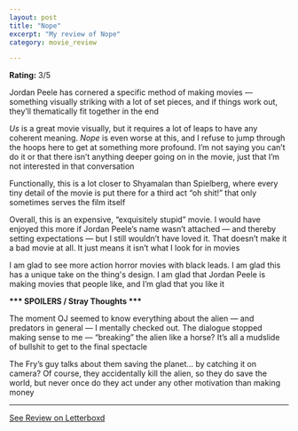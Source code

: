 ```yaml
---
layout: post
title: "Nope"
excerpt: "My review of Nope"
category: movie_review

---
```


**Rating:** 3/5

Jordan Peele has cornered a specific method of making movies — something visually striking with a lot of set pieces, and if things work out, they’ll thematically fit together in the end

<i>Us</i> is a great movie visually, but it requires a lot of leaps to have any coherent meaning. <i>Nope</i> is even worse at this, and I refuse to jump through the hoops here to get at something more profound. I’m not saying you can’t do it or that there isn’t anything deeper going on in the movie, just that I’m not interested in that conversation

Functionally, this is a lot closer to Shyamalan than Spielberg, where every tiny detail of the movie is put there for a third act “oh shit!” that only sometimes serves the film itself

Overall, this is an expensive, “exquisitely stupid” movie. I would have enjoyed this more if Jordan Peele’s name wasn’t attached — and thereby setting expectations — but I still wouldn’t have loved it. That doesn’t make it a bad movie at all. It just means it isn’t what I look for in movies

I am glad to see more action horror movies with black leads. I am glad this has a unique take on the thing's design. I am glad that Jordan Peele is making movies that people like, and I’m glad that you like it


<b>*** SPOILERS / Stray Thoughts ***</b>

The moment OJ seemed to know everything about the alien — and predators in general — I mentally checked out. The dialogue stopped making sense to me — “breaking” the alien like a horse? It’s all a mudslide of bullshit to get to the final spectacle

The Fry’s guy talks about them saving the planet… by catching it on camera? Of course, they accidentally kill the alien, so they do save the world, but never once do they act under any other motivation than making money

<hr>

[See Review on Letterboxd](https://boxd.it/4gNStF)
